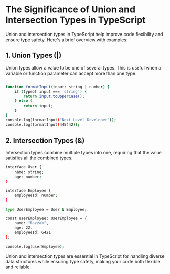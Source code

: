<h1>The Significance of Union and Intersection Types in TypeScript</h1>

<p>Union and intersection types in TypeScript help improve code flexibility and ensure type safety. Here's a brief overview with examples:</p>


<h2>1. Union Types (|)</h2>

<p>Union types allow a value to be one of several types. This is useful when a variable or function parameter can accept more than one type.</p>

```bash

function formatInput(input: string | number) {
    if (typeof input === 'string') {
        return input.toUpperCase(); 
    } else {
        return input;  
    }
}
console.log(formatInput("Next Level Developer")); 
console.log(formatInput(445442)); 

```
<h2>2. Intersection Types (&)</h2>
<p>Intersection types combine multiple types into one, requiring that the value satisfies all the combined types.</p>

```bash
interface User {
    name: string;
    age: number;
}

interface Employee {
    employeeId: number;
}

type UserEmployee = User & Employee;

const userEmployee: UserEmployee = {
    name: "Razzak",
    age: 22,
    employeeId: 6421
};

console.log(userEmployee);
```
<p>Union and intersection types are essential in TypeScript for handling diverse data structures while ensuring type safety, making your code both flexible and reliable.</p>